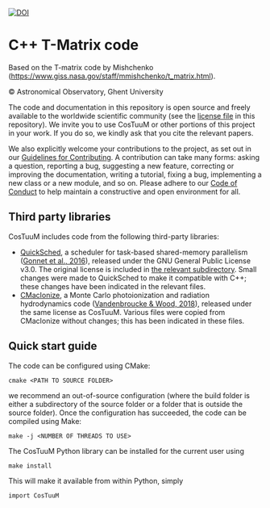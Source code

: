 [![DOI](https://zenodo.org/badge/DOI/10.5281/zenodo.3842422.svg)](https://doi.org/10.5281/zenodo.3842422)

# C++ T-Matrix code
Based on the T-matrix code by Mishchenko (https://www.giss.nasa.gov/staff/mmishchenko/t_matrix.html).

© Astronomical Observatory, Ghent University

The code and documentation in this repository is open source and freely available to the worldwide scientific community (see the [license file](COPYING) in this repository). We invite you to use CosTuuM or other portions of this project in your work. If you do so, we kindly ask that you cite the relevant papers.

We also explicitly welcome your contributions to the project, as set out in our [Guidelines for Contributing](CONTRIBUTING.md). A contribution can take many forms: asking a question, reporting a bug, suggesting a new feature, correcting or improving the documentation, writing a tutorial, fixing a bug, implementing a new class or a new module, and so on. Please adhere to our [Code of Conduct](CODE_OF_CONDUCT.md) to help maintain a constructive and open environment for all.

## Third party libraries

CosTuuM includes code from the following third-party libraries:
 - [QuickSched](https://gitlab.cosma.dur.ac.uk/swift/quicksched), a scheduler for task-based shared-memory parallelism ([Gonnet et al., 2016](https://arxiv.org/abs/1601.05384)), released under the GNU General Public License v3.0. The original license is included in [the relevant subdirectory](quicksched/COPYING). Small changes were made to QuickSched to make it compatible with C++; these changes have been indicated in the relevant files.
 - [CMacIonize](https://github.com/bwvdnbro/CMacIonize), a Monte Carlo photoionization and radiation hydrodynamics code ([Vandenbroucke & Wood, 2018](https://ui.adsabs.harvard.edu/abs/2018ascl.soft02003V/abstract)), released under the same license as CosTuuM. Various files were copied from CMacIonize without changes; this has been indicated in these files.

## Quick start guide

The code can be configured using CMake:

```
cmake <PATH TO SOURCE FOLDER>
```

we recommend an out-of-source configuration (where the build folder is 
either a subdirectory of the source folder or a folder that is outside 
the source folder). Once the configuration has succeeded, the code can 
be compiled using Make:

```
make -j <NUMBER OF THREADS TO USE>
```

The CosTuuM Python library can be installed for the current user using

```
make install
```

This will make it available from within Python, simply

```
import CosTuuM
```
